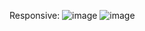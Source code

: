 Responsive:
![image](https://github.com/Suprabhatbb62/Animated-FAQs-Project/assets/86051393/629e6abe-5d35-4404-a11f-2ee3f8b4d361)
![image](https://github.com/Suprabhatbb62/Animated-FAQs-Project/assets/86051393/344bc191-89c7-4705-9743-832c68c1754c)

